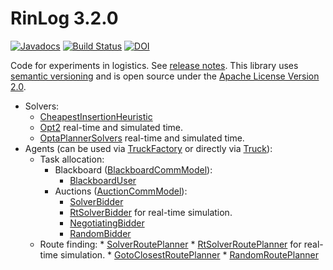 # RinLog 3.2.0
[![Javadocs](https://javadoc.io/badge/com.github.rinde/rinlog.svg?color=red)](https://javadoc.io/doc/com.github.rinde/rinlog)
[![Build Status](https://travis-ci.org/rinde/RinLog.svg)](https://travis-ci.org/rinde/RinLog) 
[![DOI](https://zenodo.org/badge/DOI/10.5281/zenodo.165142.svg)](https://doi.org/10.5281/zenodo.165142)

Code for experiments in logistics. See [release notes](releasenotes.md). This library uses [semantic versioning](http://semver.org/) and is open source under the [Apache License Version 2.0](LICENSE).
 * Solvers:
     * [CheapestInsertionHeuristic](src/main/java/com/github/rinde/logistics/pdptw/solver/CheapestInsertionHeuristic.java)
     * [Opt2](src/main/java/com/github/rinde/logistics/pdptw/solver/Opt2.java) real-time and simulated time.
     * [OptaPlannerSolvers](src/main/java/com/github/rinde/logistics/pdptw/solver/optaplanner/OptaplannerSolvers.java) real-time and simulated time.
 * Agents (can be used via [TruckFactory](src/main/java/com/github/rinde/logistics/pdptw/mas/TruckFactory.java) or directly via [Truck](src/main/java/com/github/rinde/logistics/pdptw/mas/Truck.java)): 
    * Task allocation:
         * Blackboard ([BlackboardCommModel](src/main/java/com/github/rinde/logistics/pdptw/mas/comm/BlackboardCommModel.java)): 
             * [BlackboardUser](src/main/java/com/github/rinde/logistics/pdptw/mas/comm/BlackboardUser.java)
         * Auctions ([AuctionCommModel](src/main/java/com/github/rinde/logistics/pdptw/mas/comm/AuctionCommModel.java)):
             * [SolverBidder](src/main/java/com/github/rinde/logistics/pdptw/mas/comm/SolverBidder.java)
             * [RtSolverBidder](src/main/java/com/github/rinde/logistics/pdptw/mas/comm/RtSolverBidder.java) for real-time simulation.
             * [NegotiatingBidder](src/main/java/com/github/rinde/logistics/pdptw/mas/comm/NegotiatingBidder.java)
             * [RandomBidder](src/main/java/com/github/rinde/logistics/pdptw/mas/comm/RandomBidder.java)
   * Route finding:
         * [SolverRoutePlanner](src/main/java/com/github/rinde/logistics/pdptw/mas/route/SolverRoutePlanner.java)
         * [RtSolverRoutePlanner](src/main/java/com/github/rinde/logistics/pdptw/mas/route/RtSolverRoutePlanner.java) for real-time simulation.
         * [GotoClosestRoutePlanner](src/main/java/com/github/rinde/logistics/pdptw/mas/route/GotoClosestRoutePlanner.java)
         * [RandomRoutePlanner](src/main/java/com/github/rinde/logistics/pdptw/mas/route/RandomRoutePlanner.java)

